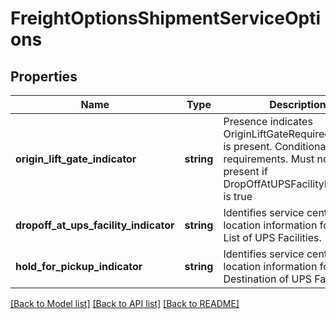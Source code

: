 # FreightOptionsShipmentServiceOptions

## Properties
Name | Type | Description | Notes
------------ | ------------- | ------------- | -------------
**origin_lift_gate_indicator** | **string** | Presence indicates OriginLiftGateRequiredIndicator is present.  Conditionally requirements. Must not be present if DropOffAtUPSFacilityIndicator is true | [optional] 
**dropoff_at_ups_facility_indicator** | **string** | Identifies service center location information for Origin List of UPS Facilities. | [optional] 
**hold_for_pickup_indicator** | **string** | Identifies service center location information for Destination of UPS Facilities. | [optional] 

[[Back to Model list]](../../README.md#documentation-for-models) [[Back to API list]](../../README.md#documentation-for-api-endpoints) [[Back to README]](../../README.md)

